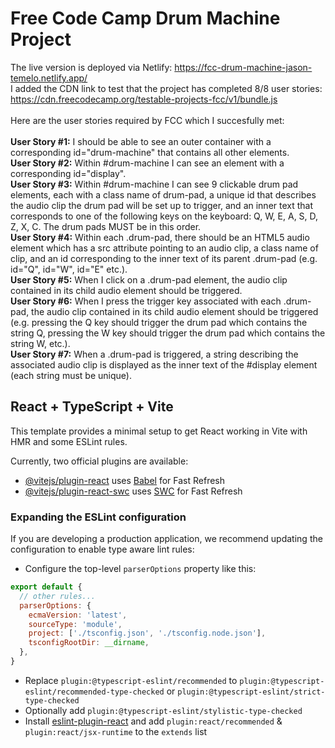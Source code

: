 # Free Code Camp Drum Machine Project
The live version is deployed via Netlify: https://fcc-drum-machine-jason-temelo.netlify.app/ <br />
I added the CDN link to test that the project has completed 8/8 user stories: https://cdn.freecodecamp.org/testable-projects-fcc/v1/bundle.js <br />
<br />
Here are the user stories required by FCC which I succesfully met: <br />
<br />
**User Story #1:** I should be able to see an outer container with a corresponding id="drum-machine" that contains all other elements. <br />
**User Story #2:** Within #drum-machine I can see an element with a corresponding id="display". <br />
**User Story #3:** Within #drum-machine I can see 9 clickable drum pad elements, each with a class name of drum-pad, a unique id that describes the audio clip the drum pad will be set up to trigger, and an inner text that corresponds to one of the following keys on the keyboard: Q, W, E, A, S, D, Z, X, C. The drum pads MUST be in this order. <br />
**User Story #4:** Within each .drum-pad, there should be an HTML5 audio element which has a src attribute pointing to an audio clip, a class name of clip, and an id corresponding to the inner text of its parent .drum-pad (e.g. id="Q", id="W", id="E" etc.). <br />
**User Story #5:** When I click on a .drum-pad element, the audio clip contained in its child audio element should be triggered. <br />
**User Story #6:** When I press the trigger key associated with each .drum-pad, the audio clip contained in its child audio element should be triggered (e.g. pressing the Q key should trigger the drum pad which contains the string Q, pressing the W key should trigger the drum pad which contains the string W, etc.). <br />
**User Story #7:** When a .drum-pad is triggered, a string describing the associated audio clip is displayed as the inner text of the #display element (each string must be unique). <br />

## React + TypeScript + Vite

This template provides a minimal setup to get React working in Vite with HMR and some ESLint rules.

Currently, two official plugins are available:

- [@vitejs/plugin-react](https://github.com/vitejs/vite-plugin-react/blob/main/packages/plugin-react/README.md) uses [Babel](https://babeljs.io/) for Fast Refresh
- [@vitejs/plugin-react-swc](https://github.com/vitejs/vite-plugin-react-swc) uses [SWC](https://swc.rs/) for Fast Refresh

### Expanding the ESLint configuration

If you are developing a production application, we recommend updating the configuration to enable type aware lint rules:

- Configure the top-level `parserOptions` property like this:

```js
export default {
  // other rules...
  parserOptions: {
    ecmaVersion: 'latest',
    sourceType: 'module',
    project: ['./tsconfig.json', './tsconfig.node.json'],
    tsconfigRootDir: __dirname,
  },
}
```

- Replace `plugin:@typescript-eslint/recommended` to `plugin:@typescript-eslint/recommended-type-checked` or `plugin:@typescript-eslint/strict-type-checked`
- Optionally add `plugin:@typescript-eslint/stylistic-type-checked`
- Install [eslint-plugin-react](https://github.com/jsx-eslint/eslint-plugin-react) and add `plugin:react/recommended` & `plugin:react/jsx-runtime` to the `extends` list
